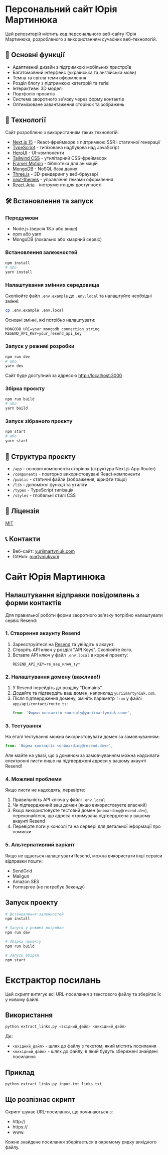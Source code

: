 # Персональний сайт Юрія Мартинюка

Цей репозиторій містить код персонального веб-сайту Юрія Мартинюка, розробленого з використанням сучасних веб-технологій.

## 🌟 Основні функції

- Адаптивний дизайн з підтримкою мобільних пристроїв
- Багатомовний інтерфейс (українська та англійська мови)
- Темна та світла теми оформлення
- Розділ блогу з підтримкою категорій та тегів
- Інтерактивні 3D моделі
- Портфоліо проєктів
- Система зворотного зв'язку через форму контактів
- Оптимізоване завантаження сторінок та зображень

## 🚀 Технології

Сайт розроблено з використанням таких технологій:

- [Next.js 15](https://nextjs.org/) - React-фреймворк з підтримкою SSR і статичної генерації
- [TypeScript](https://www.typescriptlang.org/) - типізована надбудова над JavaScript
- [HeroUI](https://heroui.com/) - UI-компоненти
- [Tailwind CSS](https://tailwindcss.com/) - утилітарний CSS-фреймворк
- [Framer Motion](https://www.framer.com/motion/) - бібліотека для анімацій
- [MongoDB](https://www.mongodb.com/) - NoSQL база даних
- [Three.js](https://threejs.org/) - 3D-рендеринг у веб-браузері
- [next-themes](https://github.com/pacocoursey/next-themes) - управління темами оформлення
- [React-Aria](https://react-spectrum.adobe.com/react-aria/) - інструменти для доступності

## 🛠️ Встановлення та запуск

### Передумови

- Node.js (версія 18.x або вище)
- npm або yarn
- MongoDB (локально або хмарний сервіс)

### Встановлення залежностей

```bash
npm install
# або
yarn install
```

### Налаштування змінних середовища

Скопіюйте файл `.env.example` до `.env.local` та налаштуйте необхідні змінні:

```bash
cp .env.example .env.local
```

Основні змінні, які потрібно налаштувати:
```
MONGODB_URI=your_mongodb_connection_string
RESEND_API_KEY=your_resend_api_key
```

### Запуск у режимі розробки

```bash
npm run dev
# або
yarn dev
```

Сайт буде доступний за адресою [http://localhost:3000](http://localhost:3000)

### Збірка проєкту

```bash
npm run build
# або
yarn build
```

### Запуск зібраного проєкту

```bash
npm start
# або
yarn start
```

## 📝 Структура проєкту

- `/app` - основні компоненти сторінок (структура Next.js App Router)
- `/components` - повторно використовувані React-компоненти
- `/public` - статичні файли (зображення, шрифти тощо)
- `/lib` - допоміжні функції та утиліти
- `/types` - TypeScript типізація
- `/styles` - глобальні стилі CSS

## 📜 Ліцензія

[MIT](LICENSE)

## 📞 Контакти

- Веб-сайт: [yuriimartyniuk.com](https://yuriimartyniuk.com)
- GitHub: [martyniukyurii](https://github.com/martyniukyurii)

# Сайт Юрія Мартинюка

## Налаштування відправки повідомлень з форми контактів

Для правильної роботи форми зворотного зв'язку потрібно налаштувати сервіс Resend:

### 1. Створення акаунту Resend

1. Зареєструйтеся на [Resend](https://resend.com) та увійдіть в акаунт.
2. Створіть API ключ у розділі "API Keys". Скопіюйте його.
3. Вставте API ключ у файл `.env.local` в корені проекту:
   ```
   RESEND_API_KEY=re_ваш_ключ_тут
   ```

### 2. Налаштування домену (важливо!)

1. У Resend перейдіть до розділу "Domains".
2. Додайте та підтвердіть ваш домен, наприклад `yuriimartyniuk.com`.
3. Після підтвердження домену, змініть параметр `from` у файлі `app/api/contact/route.ts`:
   ```javascript
   from: 'Форма контактів <noreply@yuriimartyniuk.com>',
   ```
   
### 3. Тестування

На етапі тестування можна використовувати домен за замовчуванням:
```javascript
from: 'Форма контактів <onboarding@resend.dev>',
```

Але майте на увазі, що з доменом за замовчуванням можна надсилати електронні листи лише на підтверджені адреси у вашому акаунті Resend!

### 4. Можливі проблеми

Якщо листи не надходять, перевірте:

1. Правильність API ключа у файлі `.env.local`
2. Чи підтверджений ваш домен (якщо використовуєте власний)
3. Якщо використовуєте тестовий домен (`onboarding@resend.dev`), переконайтеся, що адреса отримувача підтверджена у вашому акаунті Resend
4. Перевірте логи у консолі та на сервері для детальної інформації про помилки

### 5. Альтернативний варіант

Якщо не вдається налаштувати Resend, можна використати інші сервіси відправки пошти:
- SendGrid
- Mailgun
- Amazon SES
- Formspree (не потребує бекенду)

## Запуск проекту

```bash
# Встановлення залежностей
npm install

# Запуск у режимі розробки
npm run dev

# Збірка проекту
npm run build

# Запуск збірки
npm start
```

# Екстрактор посилань

Цей скрипт витягує всі URL-посилання з текстового файлу та зберігає їх у новому файлі.

## Використання

```bash
python extract_links.py <вхідний_файл> <вихідний_файл>
```

Де:
- `<вхідний_файл>` - шлях до файлу з текстом, який містить посилання
- `<вихідний_файл>` - шлях до файлу, в який будуть збережені знайдені посилання

## Приклад

```bash
python extract_links.py input.txt links.txt
```

## Що розпізнає скрипт

Скрипт шукає URL-посилання, що починаються з:
- http://
- https://
- www.

Кожне знайдене посилання зберігається в окремому рядку вихідного файлу.
